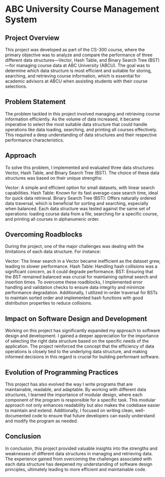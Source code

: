 # ABC University Course Management System

## Project Overview
This project was developed as part of the CS-300 course, where the primary objective was to analyze and compare the performance of three different data structures—Vector, Hash Table, and Binary Search Tree (BST)—for managing course data at ABC University (ABCU). The goal was to determine which data structure is most efficient and suitable for storing, searching, and retrieving course information, which is essential for academic advisors at ABCU when assisting students with their course selections.

## Problem Statement
The problem tackled in this project involved managing and retrieving course information efficiently. As the volume of data increased, it became imperative to select the most suitable data structure that could handle operations like data loading, searching, and printing all courses effectively. This required a deep understanding of data structures and their respective performance characteristics.

## Approach
To solve this problem, I implemented and evaluated three data structures: Vector, Hash Table, and Binary Search Tree (BST). The choice of these data structures was based on their unique strengths:

Vector: A simple and efficient option for small datasets, with linear search capabilities.
Hash Table: Known for its fast average-case search time, ideal for quick data retrieval.
Binary Search Tree (BST): Offers naturally ordered data traversal, which is beneficial for sorting and searching, especially when balanced.
Each data structure was tested against the same set of operations: loading course data from a file, searching for a specific course, and printing all courses in alphanumeric order.

## Overcoming Roadblocks
During the project, one of the major challenges was dealing with the limitations of each data structure. For instance:

Vector: The linear search in a Vector became inefficient as the dataset grew, leading to slower performance.
Hash Table: Handling hash collisions was a significant concern, as it could degrade performance.
BST: Ensuring that the BST remained balanced was crucial for maintaining optimal search and insertion times.
To overcome these roadblocks, I implemented error handling and validation checks to ensure data integrity and minimize performance degradation. Additionally, I utilized in-order traversal for BSTs to maintain sorted order and implemented hash functions with good distribution properties to reduce collisions.

## Impact on Software Design and Development
Working on this project has significantly expanded my approach to software design and development. I gained a deeper appreciation for the importance of selecting the right data structure based on the specific needs of the application. The project reinforced the concept that the efficiency of data operations is closely tied to the underlying data structure, and making informed decisions in this regard is crucial for building performant software.

## Evolution of Programming Practices
This project has also evolved the way I write programs that are maintainable, readable, and adaptable. By working with different data structures, I learned the importance of modular design, where each component of the program is responsible for a specific task. This modular approach not only enhances readability but also makes the codebase easier to maintain and extend. Additionally, I focused on writing clean, well-documented code to ensure that future developers can easily understand and modify the program as needed.

## Conclusion
In conclusion, this project provided valuable insights into the strengths and weaknesses of different data structures in managing and retrieving data. The experience gained from overcoming the challenges associated with each data structure has deepened my understanding of software design principles, ultimately leading to more efficient and maintainable code.

